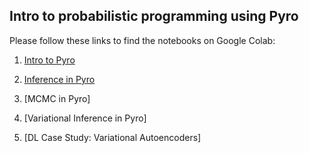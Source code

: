﻿## Intro to probabilistic programming using Pyro

Please follow these links to find the notebooks on Google Colab:

1. [Intro to Pyro](https://colab.research.google.com/drive/1MdNRUhWtRPDjB_2M0cPEzOL1AUbEFVke?usp=sharing)

2. [Inference in Pyro](https://colab.research.google.com/drive/1m690LL-xpS1i9CNlYPY6y7SJO00SLv0J?usp=sharing)

3. [MCMC in Pyro]

4. [Variational Inference in Pyro]

5. [DL Case Study: Variational Autoencoders]



